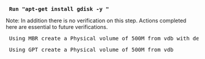 **<pre> Run "apt-get install gdisk -y " </pre>**
Note: In addition there is no verification on this step. Actions completed here are essential to future verifications. 

<pre> Using MBR create a Physical volume of 500M from vdb with default type (83)</pre>

<pre> Using GPT create a Physical volume of 500M from vdb </pre>
